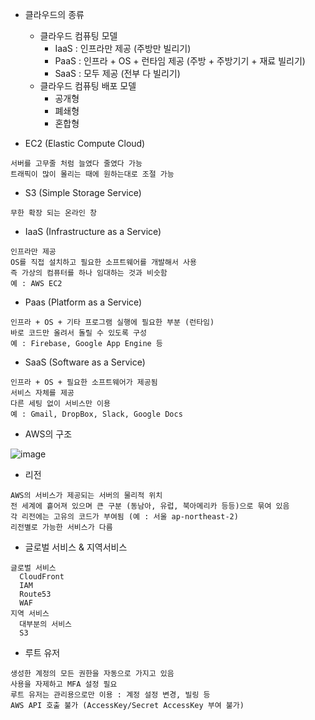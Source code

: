 * 클라우드의 종류
  * 클라우드 컴퓨팅 모델
    * IaaS : 인프라만 제공 (주방만 빌리기)
    * PaaS : 인프라 + OS + 런타임 제공 (주방 + 주방기기 + 재료 빌리기)
    * SaaS : 모두 제공 (전부 다 빌리기)
  * 클라우드 컴퓨팅 배포 모델
    * 공개형
    * 폐쇄형
    * 혼합형

* EC2 (Elastic Compute Cloud)
```
서버를 고무줄 처럼 늘였다 줄였다 가능
트래픽이 많이 몰리는 때에 원하는대로 조절 가능
```

* S3 (Simple Storage Service)
```
무한 확장 되는 온라인 창
```

* IaaS (Infrastructure as a Service)
```
인프라만 제공
OS를 직접 설치하고 필요한 소프트웨어를 개발해서 사용
즉 가상의 컴퓨터를 하나 임대하는 것과 비슷함
예 : AWS EC2
```

* Paas (Platform as a Service)
```
인프라 + OS + 기타 프로그램 실행에 필요한 부분 (런타임)
바로 코드만 올려서 돌릴 수 있도록 구성
예 : Firebase, Google App Engine 등
```

* SaaS (Software as a Service)
```
인프라 + OS + 필요한 소프트웨어가 제공됨
서비스 자체를 제공
다른 세팅 없이 서비스만 이용
예 : Gmail, DropBox, Slack, Google Docs
```

* AWS의 구조

![image](https://github.com/user-attachments/assets/5a822dd6-f5b3-4410-84b8-a5abf8ca1b25)

* 리전
```
AWS의 서비스가 제공되는 서버의 물리적 위치
전 세계에 흩어져 있으며 큰 구분 (동남아, 유럽, 북아메리카 등등)으로 묶여 있음
각 리전에는 고유의 코드가 부여됨 (예 : 서울 ap-northeast-2)
리전별로 가능한 서비스가 다름
```

* 글로벌 서비스 & 지역서비스
```
글로벌 서비스
  CloudFront
  IAM
  Route53
  WAF
지역 서비스
  대부분의 서비스
  S3
```

* 루트 유저
```
생성한 계정의 모든 권한을 자동으로 가지고 있음
사용을 자제하고 MFA 설정 필요
루트 유저는 관리용으로만 이용 : 계정 설정 변경, 빌링 등
AWS API 호출 불가 (AccessKey/Secret AccessKey 부여 불가)
```
